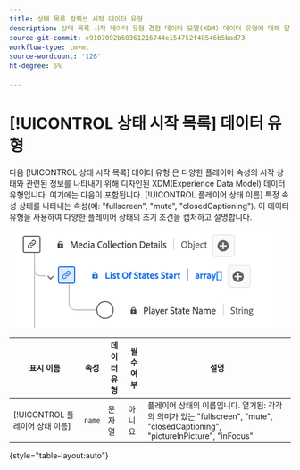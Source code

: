 ```yaml
---
title: 상태 목록 컬렉션 시작 데이터 유형
description: 상태 목록 시작 데이터 유형 경험 데이터 모델(XDM) 데이터 유형에 대해 알아봅니다.
source-git-commit: e9107092b60361216744e154752f48546b5bad73
workflow-type: tm+mt
source-wordcount: '126'
ht-degree: 5%

---
```


# [!UICONTROL 상태 시작 목록] 데이터 유형

다음 [!UICONTROL 상태 시작 목록] 데이터 유형 은 다양한 플레이어 속성의 시작 상태와 관련된 정보를 나타내기 위해 디자인된 XDM(Experience Data Model) 데이터 유형입니다. 여기에는 다음이 포함됩니다. [!UICONTROL 플레이어 상태 이름] 특정 속성 상태를 나타내는 속성(예: &quot;fullscreen&quot;, &quot;mute&quot;, &quot;closedCaptioning&quot;). 이 데이터 유형을 사용하여 다양한 플레이어 상태의 초기 조건을 캡처하고 설명합니다.

![의 다이어그램 [!UICONTROL 상태 시작 목록] 데이터 유형.](../images/data-types/list-of-states-start-collection.png)

| 표시 이름 | 속성 | 데이터 유형 | 필수 여부 | 설명 |
|--------------------------------|--------------|-----------|-----------|-------------------------------------------------|
| [!UICONTROL 플레이어 상태 이름] | `name` | 문자열 | 아니요 | 플레이어 상태의 이름입니다. 열거됨: 각각의 의미가 있는 &quot;fullscreen&quot;, &quot;mute&quot;, &quot;closedCaptioning&quot;, &quot;pictureInPicture&quot;, &quot;inFocus&quot; |

{style="table-layout:auto"}
